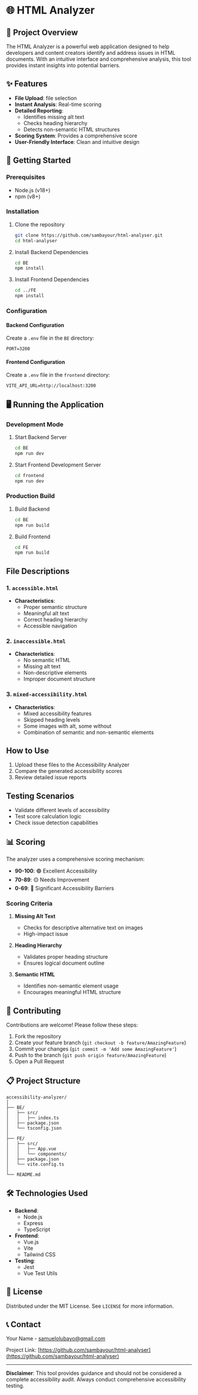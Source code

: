 # 🌐 HTML Analyzer

## 📝 Project Overview

The HTML Analyzer is a powerful web application designed to help developers and content creators identify and address issues in HTML documents. With an intuitive interface and comprehensive analysis, this tool provides instant insights into potential barriers.

## ✨ Features

- **File Upload**: file selection
- **Instant Analysis**: Real-time scoring
- **Detailed Reporting**:
  - Identifies missing alt text
  - Checks heading hierarchy
  - Detects non-semantic HTML structures
- **Scoring System**: Provides a comprehensive score
- **User-Friendly Interface**: Clean and intuitive design

## 🚀 Getting Started

### Prerequisites

- Node.js (v18+)
- npm (v8+)

### Installation

1. Clone the repository

   ```bash
   git clone https://github.com/sambayour/html-analyser.git
   cd html-analyser
   ```

2. Install Backend Dependencies

   ```bash
   cd BE
   npm install
   ```

3. Install Frontend Dependencies
   ```bash
   cd ../FE
   npm install
   ```

### Configuration

#### Backend Configuration

Create a `.env` file in the `BE` directory:

```
PORT=3200
```

#### Frontend Configuration

Create a `.env` file in the `frontend` directory:

```
VITE_API_URL=http://localhost:3200
```

## 🖥️ Running the Application

### Development Mode

1. Start Backend Server

   ```bash
   cd BE
   npm run dev
   ```

2. Start Frontend Development Server
   ```bash
   cd frontend
   npm run dev
   ```

### Production Build

1. Build Backend

   ```bash
   cd BE
   npm run build
   ```

2. Build Frontend
   ```bash
   cd FE
   npm run build
   ```

## File Descriptions

### 1. `accessible.html`

- **Characteristics**:
  - Proper semantic structure
  - Meaningful alt text
  - Correct heading hierarchy
  - Accessible navigation

### 2. `inaccessible.html`

- **Characteristics**:
  - No semantic HTML
  - Missing alt text
  - Non-descriptive elements
  - Improper document structure

### 3. `mixed-accessibility.html`

- **Characteristics**:
  - Mixed accessibility features
  - Skipped heading levels
  - Some images with alt, some without
  - Combination of semantic and non-semantic elements

## How to Use

1. Upload these files to the Accessibility Analyzer
2. Compare the generated accessibility scores
3. Review detailed issue reports

## Testing Scenarios

- Validate different levels of accessibility
- Test score calculation logic
- Check issue detection capabilities

## 📊 Scoring

The analyzer uses a comprehensive scoring mechanism:

- **90-100**: 🟢 Excellent Accessibility
- **70-89**: 🟡 Needs Improvement
- **0-69**: 🔴 Significant Accessibility Barriers

### Scoring Criteria

1. **Missing Alt Text**

   - Checks for descriptive alternative text on images
   - High-impact issue

2. **Heading Hierarchy**

   - Validates proper heading structure
   - Ensures logical document outline

3. **Semantic HTML**
   - Identifies non-semantic element usage
   - Encourages meaningful HTML structure

## 🤝 Contributing

Contributions are welcome! Please follow these steps:

1. Fork the repository
2. Create your feature branch (`git checkout -b feature/AmazingFeature`)
3. Commit your changes (`git commit -m 'Add some AmazingFeature'`)
4. Push to the branch (`git push origin feature/AmazingFeature`)
5. Open a Pull Request

## 📋 Project Structure

```
accessibility-analyzer/
│
├── BE/
│   ├── src/
│   │   ├── index.ts
│   ├── package.json
│   └── tsconfig.json
│
├── FE/
│   ├── src/
│   │   ├── App.vue
│   │   └── components/
│   ├── package.json
│   └── vite.config.ts
│
└── README.md
```

## 🛠️ Technologies Used

- **Backend**:
  - Node.js
  - Express
  - TypeScript
- **Frontend**:
  - Vue.js
  - Vite
  - Tailwind CSS
- **Testing**:
  - Jest
  - Vue Test Utils

## 📜 License

Distributed under the MIT License. See `LICENSE` for more information.

## 📞 Contact

Your Name - [samuelolubayo@gmail.com](mailto:samuelolubayo@gmail.com)

Project Link: [https://github.com/sambayour/html-analyser](https://github.com/sambayour/html-analyser)

---

**Disclaimer**: This tool provides guidance and should not be considered a complete accessibility audit. Always conduct comprehensive accessibility testing.

